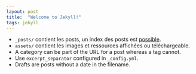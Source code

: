 ```yaml
---
layout: post
title:  "Welcome to Jekyll!"
tags: jekyll
---
```


 - `_posts/` contient les posts, un index des posts est [possible](../posts-summary.md).
 - `assets/` contient les images et ressources affichées ou téléchargeable.
 - A category can be part of the URL for a post whereas a tag cannot.
 - Use `excerpt_separator` configured in `_config.yml`.
 - Drafts are posts without a date in the filename.